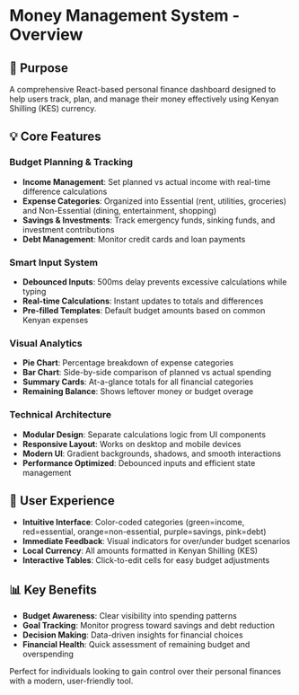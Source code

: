 # Money Management System - Overview

## 🎯 **Purpose**
A comprehensive React-based personal finance dashboard designed to help users track, plan, and manage their money effectively using Kenyan Shilling (KES) currency.

## 💡 **Core Features**

### **Budget Planning & Tracking**
- **Income Management**: Set planned vs actual income with real-time difference calculations
- **Expense Categories**: Organized into Essential (rent, utilities, groceries) and Non-Essential (dining, entertainment, shopping)
- **Savings & Investments**: Track emergency funds, sinking funds, and investment contributions
- **Debt Management**: Monitor credit cards and loan payments

### **Smart Input System**
- **Debounced Inputs**: 500ms delay prevents excessive calculations while typing
- **Real-time Calculations**: Instant updates to totals and differences
- **Pre-filled Templates**: Default budget amounts based on common Kenyan expenses

### **Visual Analytics**
- **Pie Chart**: Percentage breakdown of expense categories
- **Bar Chart**: Side-by-side comparison of planned vs actual spending
- **Summary Cards**: At-a-glance totals for all financial categories
- **Remaining Balance**: Shows leftover money or budget overage

### **Technical Architecture**
- **Modular Design**: Separate calculations logic from UI components
- **Responsive Layout**: Works on desktop and mobile devices
- **Modern UI**: Gradient backgrounds, shadows, and smooth interactions
- **Performance Optimized**: Debounced inputs and efficient state management

## 🎨 **User Experience**
- **Intuitive Interface**: Color-coded categories (green=income, red=essential, orange=non-essential, purple=savings, pink=debt)
- **Immediate Feedback**: Visual indicators for over/under budget scenarios
- **Local Currency**: All amounts formatted in Kenyan Shilling (KES)
- **Interactive Tables**: Click-to-edit cells for easy budget adjustments

## 📊 **Key Benefits**
- **Budget Awareness**: Clear visibility into spending patterns
- **Goal Tracking**: Monitor progress toward savings and debt reduction
- **Decision Making**: Data-driven insights for financial choices
- **Financial Health**: Quick assessment of remaining budget and overspending

Perfect for individuals looking to gain control over their personal finances with a modern, user-friendly tool.